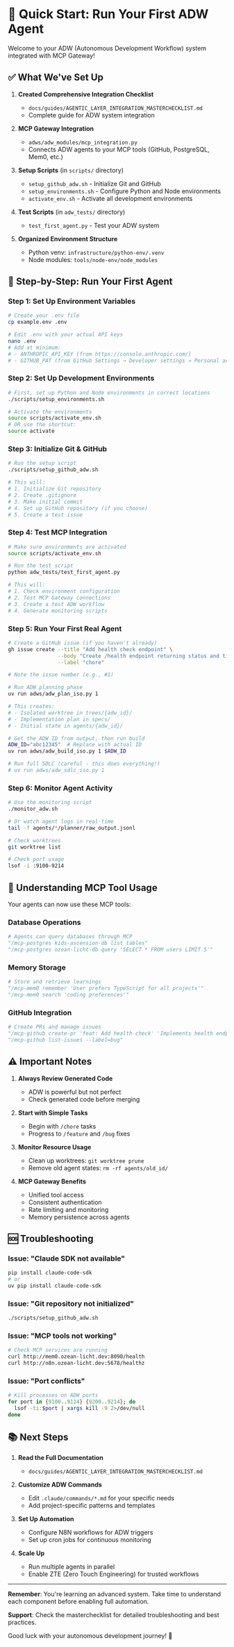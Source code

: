 # 🚀 Quick Start: Run Your First ADW Agent

Welcome to your ADW (Autonomous Development Workflow) system integrated with MCP Gateway!

## ✅ What We've Set Up

1. **Created Comprehensive Integration Checklist**
   - `docs/guides/AGENTIC_LAYER_INTEGRATION_MASTERCHECKLIST.md`
   - Complete guide for ADW system integration

2. **MCP Gateway Integration**
   - `adws/adw_modules/mcp_integration.py`
   - Connects ADW agents to your MCP tools (GitHub, PostgreSQL, Mem0, etc.)

3. **Setup Scripts** (in `scripts/` directory)
   - `setup_github_adw.sh` - Initialize Git and GitHub
   - `setup_environments.sh` - Configure Python and Node environments
   - `activate_env.sh` - Activate all development environments

4. **Test Scripts** (in `adw_tests/` directory)
   - `test_first_agent.py` - Test your ADW system

5. **Organized Environment Structure**
   - Python venv: `infrastructure/python-env/.venv`
   - Node modules: `tools/node-env/node_modules`

## 🎯 Step-by-Step: Run Your First Agent

### Step 1: Set Up Environment Variables

```bash
# Create your .env file
cp example.env .env

# Edit .env with your actual API keys
nano .env
# Add at minimum:
# - ANTHROPIC_API_KEY (from https://console.anthropic.com/)
# - GITHUB_PAT (from GitHub Settings → Developer settings → Personal access tokens)
```

### Step 2: Set Up Development Environments

```bash
# First, set up Python and Node environments in correct locations
./scripts/setup_environments.sh

# Activate the environments
source scripts/activate_env.sh
# OR use the shortcut:
source activate
```

### Step 3: Initialize Git & GitHub

```bash
# Run the setup script
./scripts/setup_github_adw.sh

# This will:
# 1. Initialize Git repository
# 2. Create .gitignore
# 3. Make initial commit
# 4. Set up GitHub repository (if you choose)
# 5. Create a test issue
```

### Step 4: Test MCP Integration

```bash
# Make sure environments are activated
source scripts/activate_env.sh

# Run the test script
python adw_tests/test_first_agent.py

# This will:
# 1. Check environment configuration
# 2. Test MCP Gateway connections
# 3. Create a test ADW workflow
# 4. Generate monitoring scripts
```

### Step 5: Run Your First Real Agent

```bash
# Create a GitHub issue (if you haven't already)
gh issue create --title "Add health check endpoint" \
                --body "Create /health endpoint returning status and timestamp" \
                --label "chore"

# Note the issue number (e.g., #1)

# Run ADW planning phase
uv run adws/adw_plan_iso.py 1

# This creates:
# - Isolated worktree in trees/{adw_id}/
# - Implementation plan in specs/
# - Initial state in agents/{adw_id}/

# Get the ADW ID from output, then run build
ADW_ID="abc12345"  # Replace with actual ID
uv run adws/adw_build_iso.py 1 $ADW_ID

# Run full SDLC (careful - this does everything!)
# uv run adws/adw_sdlc_iso.py 1
```

### Step 6: Monitor Agent Activity

```bash
# Use the monitoring script
./monitor_adw.sh

# Or watch agent logs in real-time
tail -f agents/*/planner/raw_output.jsonl

# Check worktrees
git worktree list

# Check port usage
lsof -i :9100-9214
```

## 🧠 Understanding MCP Tool Usage

Your agents can now use these MCP tools:

### Database Operations
```python
# Agents can query databases through MCP
"/mcp-postgres kids-ascension-db list tables"
"/mcp-postgres ozean-licht-db query 'SELECT * FROM users LIMIT 5'"
```

### Memory Storage
```python
# Store and retrieve learnings
"/mcp-mem0 remember 'User prefers TypeScript for all projects'"
"/mcp-mem0 search 'coding preferences'"
```

### GitHub Integration
```python
# Create PRs and manage issues
"/mcp-github create-pr 'feat: Add health check' 'Implements health endpoint'"
"/mcp-github list-issues --label=bug"
```

## ⚠️ Important Notes

1. **Always Review Generated Code**
   - ADW is powerful but not perfect
   - Check generated code before merging

2. **Start with Simple Tasks**
   - Begin with `/chore` tasks
   - Progress to `/feature` and `/bug` fixes

3. **Monitor Resource Usage**
   - Clean up worktrees: `git worktree prune`
   - Remove old agent states: `rm -rf agents/old_id/`

4. **MCP Gateway Benefits**
   - Unified tool access
   - Consistent authentication
   - Rate limiting and monitoring
   - Memory persistence across agents

## 🆘 Troubleshooting

### Issue: "Claude SDK not available"
```bash
pip install claude-code-sdk
# or
uv pip install claude-code-sdk
```

### Issue: "Git repository not initialized"
```bash
./scripts/setup_github_adw.sh
```

### Issue: "MCP tools not working"
```bash
# Check MCP services are running
curl http://mem0.ozean-licht.dev:8090/health
curl http://n8n.ozean-licht.dev:5678/healthz
```

### Issue: "Port conflicts"
```bash
# Kill processes on ADW ports
for port in {9100..9114} {9200..9214}; do
  lsof -ti:$port | xargs kill -9 2>/dev/null
done
```

## 📚 Next Steps

1. **Read the Full Documentation**
   - `docs/guides/AGENTIC_LAYER_INTEGRATION_MASTERCHECKLIST.md`

2. **Customize ADW Commands**
   - Edit `.claude/commands/*.md` for your specific needs
   - Add project-specific patterns and templates

3. **Set Up Automation**
   - Configure N8N workflows for ADW triggers
   - Set up cron jobs for continuous monitoring

4. **Scale Up**
   - Run multiple agents in parallel
   - Enable ZTE (Zero Touch Engineering) for trusted workflows

---

**Remember**: You're learning an advanced system. Take time to understand each component before enabling full automation.

**Support**: Check the masterchecklist for detailed troubleshooting and best practices.

Good luck with your autonomous development journey! 🎉